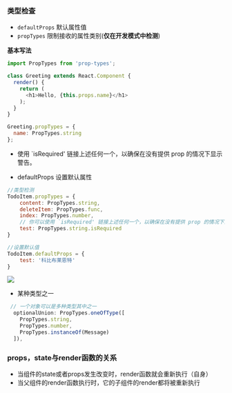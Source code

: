 ### 类型检查
* `defaultProps` 默认属性值
* `propTypes`    限制接收的属性类别(**仅在开发模式中检测**)

**基本写法**
```javascript
import PropTypes from 'prop-types';

class Greeting extends React.Component {
  render() {
    return (
      <h1>Hello, {this.props.name}</h1>
    );
  }
}

Greeting.propTypes = {
  name: PropTypes.string
};
```

- 使用 `isRequired' 链接上述任何一个，以确保在没有提供 prop 的情况下显示警告。

- defaultProps 设置默认属性

```javascript
//类型检测
TodoItem.propTypes = {
    content: PropTypes.string,
    deleteItem: PropTypes.func,
    index: PropTypes.number,
    // 你可以使用 `isRequired' 链接上述任何一个，以确保在没有提供 prop 的情况下显示警告。
    test: PropTypes.string.isRequired
}

//设置默认值
TodoItem.defaultProps = {
    test: '科比布莱恩特'
}
```


![](https://upload-images.jianshu.io/upload_images/9249356-60a0586e532bffaf.png?imageMogr2/auto-orient/strip%7CimageView2/2/w/1240)

- 某种类型之一
```javascript
 // 一个对象可以是多种类型其中之一
  optionalUnion: PropTypes.oneOfType([
    PropTypes.string,
    PropTypes.number,
    PropTypes.instanceOf(Message)
  ]),
```
### props，state与render函数的关系
- 当组件的state或者props发生改变时，render函数就会重新执行（自身）
- 当父组件的render函数执行时，它的子组件的render都将被重新执行
